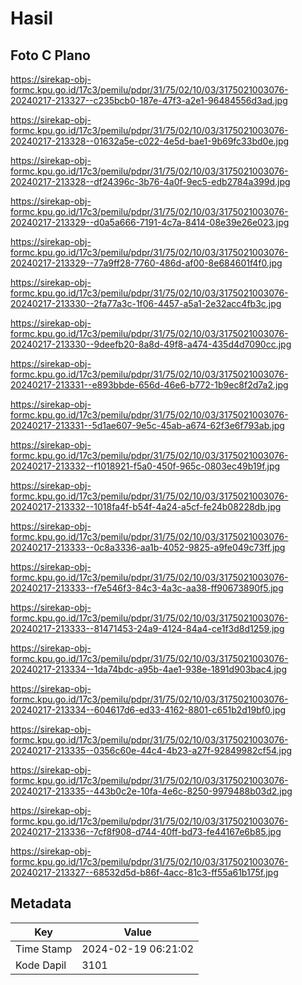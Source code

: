 # Hasil

## Foto C Plano

https://sirekap-obj-formc.kpu.go.id/17c3/pemilu/pdpr/31/75/02/10/03/3175021003076-20240217-213327--c235bcb0-187e-47f3-a2e1-96484556d3ad.jpg

https://sirekap-obj-formc.kpu.go.id/17c3/pemilu/pdpr/31/75/02/10/03/3175021003076-20240217-213328--01632a5e-c022-4e5d-bae1-9b69fc33bd0e.jpg

https://sirekap-obj-formc.kpu.go.id/17c3/pemilu/pdpr/31/75/02/10/03/3175021003076-20240217-213328--df24396c-3b76-4a0f-9ec5-edb2784a399d.jpg

https://sirekap-obj-formc.kpu.go.id/17c3/pemilu/pdpr/31/75/02/10/03/3175021003076-20240217-213329--d0a5a666-7191-4c7a-8414-08e39e26e023.jpg

https://sirekap-obj-formc.kpu.go.id/17c3/pemilu/pdpr/31/75/02/10/03/3175021003076-20240217-213329--77a9ff28-7760-486d-af00-8e684601f4f0.jpg

https://sirekap-obj-formc.kpu.go.id/17c3/pemilu/pdpr/31/75/02/10/03/3175021003076-20240217-213330--2fa77a3c-1f06-4457-a5a1-2e32acc4fb3c.jpg

https://sirekap-obj-formc.kpu.go.id/17c3/pemilu/pdpr/31/75/02/10/03/3175021003076-20240217-213330--9deefb20-8a8d-49f8-a474-435d4d7090cc.jpg

https://sirekap-obj-formc.kpu.go.id/17c3/pemilu/pdpr/31/75/02/10/03/3175021003076-20240217-213331--e893bbde-656d-46e6-b772-1b9ec8f2d7a2.jpg

https://sirekap-obj-formc.kpu.go.id/17c3/pemilu/pdpr/31/75/02/10/03/3175021003076-20240217-213331--5d1ae607-9e5c-45ab-a674-62f3e6f793ab.jpg

https://sirekap-obj-formc.kpu.go.id/17c3/pemilu/pdpr/31/75/02/10/03/3175021003076-20240217-213332--f1018921-f5a0-450f-965c-0803ec49b19f.jpg

https://sirekap-obj-formc.kpu.go.id/17c3/pemilu/pdpr/31/75/02/10/03/3175021003076-20240217-213332--1018fa4f-b54f-4a24-a5cf-fe24b08228db.jpg

https://sirekap-obj-formc.kpu.go.id/17c3/pemilu/pdpr/31/75/02/10/03/3175021003076-20240217-213333--0c8a3336-aa1b-4052-9825-a9fe049c73ff.jpg

https://sirekap-obj-formc.kpu.go.id/17c3/pemilu/pdpr/31/75/02/10/03/3175021003076-20240217-213333--f7e546f3-84c3-4a3c-aa38-ff90673890f5.jpg

https://sirekap-obj-formc.kpu.go.id/17c3/pemilu/pdpr/31/75/02/10/03/3175021003076-20240217-213333--81471453-24a9-4124-84a4-ce1f3d8d1259.jpg

https://sirekap-obj-formc.kpu.go.id/17c3/pemilu/pdpr/31/75/02/10/03/3175021003076-20240217-213334--1da74bdc-a95b-4ae1-938e-1891d903bac4.jpg

https://sirekap-obj-formc.kpu.go.id/17c3/pemilu/pdpr/31/75/02/10/03/3175021003076-20240217-213334--604617d6-ed33-4162-8801-c651b2d19bf0.jpg

https://sirekap-obj-formc.kpu.go.id/17c3/pemilu/pdpr/31/75/02/10/03/3175021003076-20240217-213335--0356c60e-44c4-4b23-a27f-92849982cf54.jpg

https://sirekap-obj-formc.kpu.go.id/17c3/pemilu/pdpr/31/75/02/10/03/3175021003076-20240217-213335--443b0c2e-10fa-4e6c-8250-9979488b03d2.jpg

https://sirekap-obj-formc.kpu.go.id/17c3/pemilu/pdpr/31/75/02/10/03/3175021003076-20240217-213336--7cf8f908-d744-40ff-bd73-fe44167e6b85.jpg

https://sirekap-obj-formc.kpu.go.id/17c3/pemilu/pdpr/31/75/02/10/03/3175021003076-20240217-213327--68532d5d-b86f-4acc-81c3-ff55a61b175f.jpg


## Metadata

| Key        | Value               |
| ---------- | ------------------- |
| Time Stamp | 2024-02-19 06:21:02 |
| Kode Dapil | 3101                |



